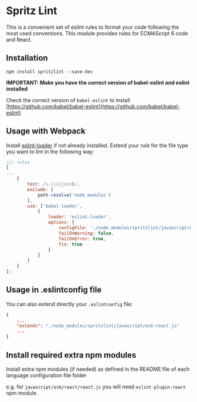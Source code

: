 # Spritz Lint

This is a convenient set of eslint rules to format your code following the most used conventions. This module provides rules for ECMAScript 6 code and React.  

## Installation

`npm install spritzlint --save-dev`

**IMPORTANT: Make you have the correct version of babel-eslint and eslint installed**

Check the correct version of `babel-eslint` to install [https://github.com/babel/babel-eslint](https://github.com/babel/babel-eslint)

## Usage with Webpack
Install [eslint-loader](https://github.com/webpack-contrib/eslint-loader) if not already installed.
Extend your rule for the file type you want to lint in the following way:

```javascript
/// rules
[
...
    {
        test: /\.(js|jsx)$/,
        exclude: [
            path.resolve('node_modules')
        ],
        use: ['babel-loader',
            {
                loader: 'eslint-loader',
                options: {
                    configFile: './node_modules/spritzlint/javascript/es6-react.js',
                    failOnWarning: false,
                    failOnError: true,
                    fix: true
                }
            }
        ]
    }
];

```

## Usage in .eslintconfig file
You can also extend directly your `.eslintconfig` file:
```json
{
    ...
    "extends": "./node_modules/spritzlint/javascript/es6-react.js"
    ...
}
```

## Install required extra npm modules

Install extra npm modules (if needed) as defined in the README file of each language configuration file folder 

e.g. for `javascript/es6/react/react.js` you will need `eslint-plugin-react` npm module.
